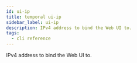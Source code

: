 ```yaml
---
id: ui-ip
title: temporal ui-ip
sidebar_label: ui-ip
description: IPv4 address to bind the Web UI to.
tags:
  - cli reference
---
```


IPv4 address to bind the Web UI to.
